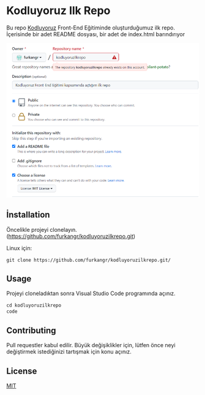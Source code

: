 # Kodluyoruz Ilk Repo

Bu repo [Kodluyoruz](https://www.kodluyoruz.org/) Front-End Eğitiminde oluşturduğumuz ilk repo. İçerisinde bir adet README dosyası, bir adet de index.html barındırıyor

![](img/kodluyoruzilkrepo.png)

## İnstallation

Öncelikle projeyi clonelayın. (https://github.com/furkangr/kodluyoruzilkrepo.git)

Linux için:

```git 
git clone https://github.com/furkangr/kodluyoruzilkrepo.git/ 
```
## Usage

Projeyi cloneladıktan sonra Visual Studio Code programında açınız.

```linux
cd kodluyoruzilkrepo
code
```
## Contributing

Pull requestler kabul edilir. Büyük değişiklikler için, lütfen önce neyi değiştirmek istediğinizi tartışmak için konu açınız.

## License

[MIT](https://choosealicense.com/licenses/mit/)
